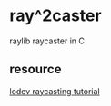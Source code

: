 # ray^2caster
raylib raycaster in C
## resource
[lodev raycasting tutorial](https://lodev.org/cgtutor/raycasting.html)
